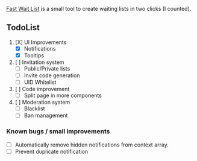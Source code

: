[Fast Wait List](http://fast-waiting-list.vercel.app/) is a small tool to create waiting lists in two clicks (I counted).


## TodoList
 1. [X] UI Improvements
    - [X] Notifications
    - [X] Tooltips
 2. [ ] Invitation system
    - [ ] Public/Private lists
    - [ ] Invite code generation
    - [ ] UID Whitelist
 4. [ ] Code improvement
    - [ ] Split page in more components
 3. [ ] Moderation system
    - [ ] Blacklist
    - [ ] Ban management

### Known bugs / small improvements
 - [ ] Automatically remove hidden notifications from context array.
 - [ ] Prevent duplicate notification

